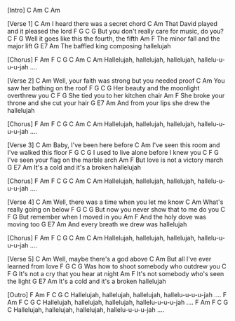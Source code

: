 [Intro]
C Am C Am
 
[Verse 1]
  C                 Am
I heard there was a secret chord
     C                   Am
That David played and it pleased the lord
    F                G               C        G
But you don't really care for music, do you?
        C                  F           G
Well it goes like this the fourth, the fifth
    Am                 F
The minor fall and the major lift
    G            E7             Am
The baffled king composing hallelujah
 
[Chorus]
     F           Am          F           C    G   C      Am C Am
Hallelujah, hallelujah, hallelujah, hallelu-u-u-u-jah ....
 
[Verse 2]
           C                        Am
Well, your faith was strong but you needed proof
    C               Am
You saw her bathing on the roof
    F              G             C            G
Her beauty and the moonlight overthrew you
    C               F       G
She tied you to her kitchen chair
    Am                        F
She broke your throne and she cut your hair
    G                  E7            Am
And from your lips she drew the hallelujah
 
[Chorus]
     F           Am          F           C    G   C      Am C Am
Hallelujah, hallelujah, hallelujah, hallelu-u-u-u-jah ....
 
[Verse 3]
C               Am
Baby, I've been here before
     C                       Am
I've seen this room and I've walked this floor
  F             G             C          G
I used to live alone before I knew you
     C                     F      G
I've seen your flag on the marble arch
    Am               F
But love is not a victory march
       G               E7          Am
It's a cold and it's a broken hallelujah
 
[Chorus]
     F           Am          F           C    G   C      Am C Am
Hallelujah, hallelujah, hallelujah, hallelu-u-u-u-jah ....
 
[Verse 4]
            C                   Am
Well, there was a time when you let me know
       C            Am
What's really going on below
    F             G               C        G
But now you never show that to me do you
      C             F        G
But remember when I moved in you
        Am            F
And the holy dove was moving too
    G               E7            Am
And every breath we drew was hallelujah
 
[Chorus]
     F           Am          F           C    G   C      Am C Am
Hallelujah, hallelujah, hallelujah, hallelu-u-u-u-jah ....
 
[Verse 5]
      C               Am
Well, maybe there's a god above
    C             Am
But all I've ever learned from love
    F                G           C          G
Was how to shoot somebody who outdrew you
     C                  F       G
It's not a cry that you hear at night
     Am                 F
It's not somebody who's seen the light
       G               E7          Am
It's a cold and it's a broken hallelujah
 
[Outro]
     F           Am          F           C    G   C
Hallelujah, hallelujah, hallelujah, hallelu-u-u-u-jah ....
     F           Am          F           C    G   C
Hallelujah, hallelujah, hallelujah, hallelu-u-u-u-jah ....
     F           Am          F           C    G   C
Hallelujah, hallelujah, hallelujah, hallelu-u-u-u-jah ....
